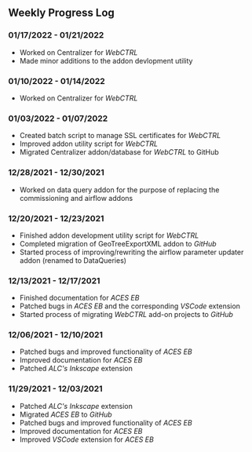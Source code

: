 ## Weekly Progress Log

### **01/17/2022 - 01/21/2022**
- Worked on Centralizer for *WebCTRL*
- Made minor additions to the addon devlopment utility

### **01/10/2022 - 01/14/2022**
- Worked on Centralizer for *WebCTRL*

### **01/03/2022 - 01/07/2022**
- Created batch script to manage SSL certificates for *WebCTRL*
- Improved addon utility script for *WebCTRL*
- Migrated Centralizer addon/database for *WebCTRL* to GitHub

### **12/28/2021 - 12/30/2021**
- Worked on data query addon for the purpose of replacing the commissioning and airflow addons

### **12/20/2021 - 12/23/2021**
- Finished addon development utility script for *WebCTRL*
- Completed migration of GeoTreeExportXML addon to *GitHub*
- Started process of improving/rewriting the airflow parameter updater addon (renamed to DataQueries)

### **12/13/2021 - 12/17/2021**
- Finished documentation for *ACES EB*
- Patched bugs in *ACES EB* and the corresponding *VSCode* extension
- Started process of migrating *WebCTRL* add-on projects to *GitHub*

### **12/06/2021 - 12/10/2021**
- Patched bugs and improved functionality of *ACES EB*
- Improved documentation for *ACES EB*
- Patched *ALC's Inkscape* extension

### **11/29/2021 - 12/03/2021**
- Patched *ALC's Inkscape* extension
- Migrated *ACES EB* to *GitHub*
- Patched bugs and improved functionality of *ACES EB*
- Improved documentation for *ACES EB*
- Improved *VSCode* extension for *ACES EB*

